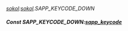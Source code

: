 _[sokol](../../modules/sokol/sokol-module.md):[sokol](../../modules/sokol/sokol-module.md).SAPP\_KEYCODE\_DOWN_
##### Const SAPP\_KEYCODE\_DOWN:[sapp_keycode](../../modules/sokol/sokol-sapp_keycode.md)
